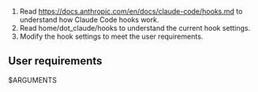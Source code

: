 1. Read https://docs.anthropic.com/en/docs/claude-code/hooks.md to understand how Claude Code hooks work.
2. Read home/dot_claude/hooks to understand the current hook settings.
3. Modify the hook settings to meet the user requirements.

## User requirements

$ARGUMENTS

